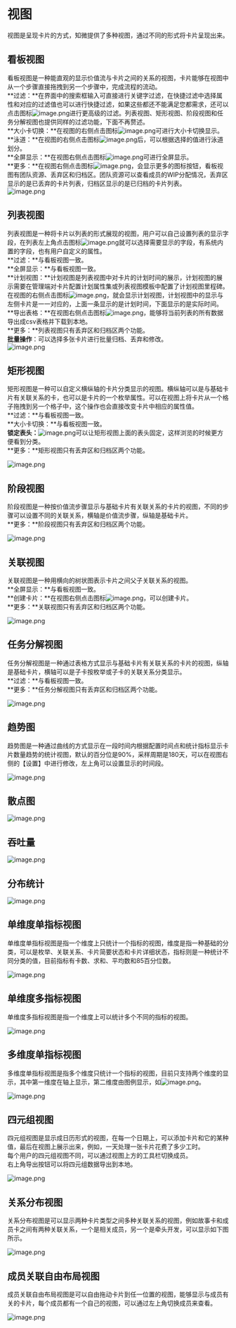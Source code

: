 # 视图

视图是呈现卡片的方式，知微提供了多种视图，通过不同的形式将卡片呈现出来。

## 看板视图

看板视图是一种能直观的显示价值流与卡片之间的关系的视图，卡片能够在视图中从一个步骤直接拖拽到另一个步骤中，完成流程的流动。  
**过滤：**在界面中的搜索框输入可直接进行关键字过滤，在快捷过滤中选择属性和对应的过滤值也可以进行快捷过滤，如果这些都还不能满足您都需求，还可以点击图标![image.png](../.gitbook/assets/ic-guo-lv.png)进行更高级的过滤。列表视图、矩形视图、阶段视图和任务分解视图也提供同样的过滤功能，下面不再赘述。  
**大小卡切换：**在视图的右侧点击图标![image.png](../.gitbook/assets/ic-da-xiao-ka.png)可进行大小卡切换显示。  
**泳道：**在视图的右侧点击图标![image.png](../.gitbook/assets/ic-yong-dao.png)后，可以根据选择的值进行泳道划分。  
**全屏显示：**在视图右侧点击图标![image.png](../.gitbook/assets/ic-quan-ping.png)可进行全屏显示。  
**更多：**在视图右侧点击图标![image.png](../.gitbook/assets/ic-cai-dan.png)，会显示更多的图标按钮，看板视图有团队资源、丢弃区和归档区。团队资源可以查看成员的WIP分配情况，丢弃区显示的是已丢弃的卡片列表，归档区显示的是已归档的卡片列表。  
![image.png](../.gitbook/assets/view-yong-dao.png)

## 列表视图

列表视图是一种将卡片以列表的形式展现的视图，用户可以自己设置列表的显示字段，在列表左上角点击图标![image.png](../.gitbook/assets/ic-zi-duan%20%281%29.png)就可以选择需要显示的字段，有系统内置的字段，也有用户自定义的属性。  
**过滤：**与看板视图一致。  
**全屏显示：**与看板视图一致。  
**计划视图：**计划视图是列表视图中对卡片的计划时间的展示，计划视图的展示需要在管理端对卡片配置计划属性集或列表视图模板中配置了计划视图里程碑。在视图的右侧点击图标![image.png](../.gitbook/assets/ic-zi-duan.png)，就会显示计划视图，计划视图中的显示与左侧卡片是一一对应的，上面一条显示的是计划时间，下面显示的是实际时间。  
**导出表格：**在视图右侧点击图标![image.png](../.gitbook/assets/ic-ji-hua-shi-tu.png)，能够将当前列表的所有数据导出成csv表格并下载到本地。  
**更多：**列表视图只有丢弃区和归档区两个功能。  
**批量操作**：可以选择多张卡片进行批量归档、丢弃和修改。  
![image.png](../.gitbook/assets/view-lie-biao.png)

## 矩形视图

矩形视图是一种可以自定义横纵轴的卡片分类显示的视图。横纵轴可以是与基础卡片有关联关系的卡，也可以是卡片的一个枚举属性。可以在视图上将卡片从一个格子拖拽到另一个格子中，这个操作也会直接改变卡片中相应的属性值。  
**过滤：**与看板视图一致。  
**大小卡切换：**与看板视图一致。  
**锁定表头：**![image.png](../.gitbook/assets/ic-suo-ding-biao-tou.png)可以让矩形视图上面的表头固定，这样浏览的时候更方便看到分类。  
**更多：**矩形视图只有丢弃区和归档区两个功能。

![image.png](../.gitbook/assets/view-ju-xing.png)

## 阶段视图

阶段视图是一种按价值流步骤显示与基础卡片有关联关系的卡片的视图，不同的步骤可以设置不同的关联关系，横轴是价值流步骤，纵轴是基础卡片。  
**更多：**阶段视图只有丢弃区和归档区两个功能。

![image.png](../.gitbook/assets/view-jie-duan.png)

## 关联视图

关联视图是一种用横向的树状图表示卡片之间父子关联关系的视图。  
**全屏显示：**与看板视图一致。  
**创建卡片：**在视图右侧点击图标![image.png](../.gitbook/assets/ic-chuang-jian.png)，可以创建卡片。  
**更多：**关联视图只有丢弃区和归档区两个功能。

![image.png](../.gitbook/assets/view-guan-lian.png)

## 任务分解视图

任务分解视图是一种通过表格方式显示与基础卡片有关联关系的卡片的视图，纵轴是基础卡片，横轴可以是子卡按枚举或子卡的关联关系分类显示。  
**过滤：**与看板视图一致。  
**更多：**任务分解视图只有丢弃区和归档区两个功能。

![image.png](../.gitbook/assets/view-ren-wu-fen-jie.png)

## 趋势图

趋势图是一种通过曲线的方式显示在一段时间内根据配置时间点和统计指标显示卡片数量趋势的统计视图，默认的百分位是90%，采样周期是180天，可以在视图右侧的【设置】中进行修改，左上角可以设置显示的时间段。

![image.png](../.gitbook/assets/view-qu-shi-tu.png)

## 散点图

![image.png](../.gitbook/assets/view-san-dian-tu.png)

## 吞吐量

![image.png](../.gitbook/assets/view-tun-tu-liang.png)

## 分布统计

![image.png](../.gitbook/assets/view-fen-bu-tong-ji.png)

## 单维度单指标视图

单维度单指标视图是指一个维度上只统计一个指标的视图，维度是指一种基础的分类，可以是枚举、关联关系、卡片简要状态和卡片详细状态，指标则是一种统计不同分类的值，目前指标有卡数、求和、平均数和85百分位数。

![image.png](../.gitbook/assets/view-dan-wei-du-dan-zhi-biao.png)

## 单维度多指标视图

单维度多指标视图是指一个维度上可以统计多个不同的指标的视图。

![image.png](../.gitbook/assets/view-dan-wei-du-duo-zhi-biao.png)

## 多维度单指标视图

多维度单指标视图是指多个维度只统计一个指标的视图，目前只支持两个维度的显示，其中第一维度在轴上显示，第二维度由图例显示，如![image.png](../.gitbook/assets/sp-tu-li.png)。

![image.png](../.gitbook/assets/view-duo-wei-du-dan-zhi-biao.png)

## 四元组视图

四元组视图是显示成日历形式的视图，在每一个日期上，可以添加卡片和它的某种值，最后在视图上展示出来，例如，一天处理一张卡片花费了多少工时。  
每个用户的四元组视图不同，可以通过视图上方的工具栏切换成员。  
右上角导出按钮可以将四元组数据导出到本地。

![image.png](../.gitbook/assets/view-si-yuan-zu.png)

## 关系分布视图

关系分布视图是可以显示两种卡片类型之间多种关联关系的视图，例如故事卡和成员卡之间有两种关联关系，一个是相关成员，另一个是牵头开发，可以显示如下图所示。

![image.png](../.gitbook/assets/view-guan-xi-fen-bu.png)

## 成员关联自由布局视图

成员关联自由布局视图是可以自由拖动卡片到任一位置的视图，能够显示与成员有关的卡片，每个成员都有一个自己的视图，可以通过左上角切换成员来查看。

![image.png](../.gitbook/assets/view-cheng-yuan-guan-lian-zi-you-bu-ju.png)

